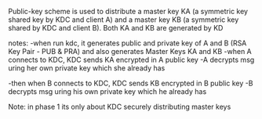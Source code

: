 Public-key scheme is used to distribute a master key KA (a symmetric key shared
key by KDC and client A) and a master key KB (a symmetric key shared by KDC
and client B). Both KA and KB are generated by KD


notes:
-when run kdc, it generates public and private key of A and B (RSA Key Pair - PUB & PRA) and also generates Master Keys KA and KB
-when A connects to KDC, KDC sends KA encrypted in A public key
-A decrypts msg uring her own private key which she already has

-then when B connects to KDC, KDC sends KB encrypted in B public key
-B decrypts msg uring his own private key which he already has

Note: in phase 1 its only about KDC securely distributing master keys
